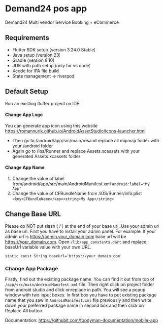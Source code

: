 # Demand24 pos app

Demand24 Multi vendor Service Booking + eCommerce

## Requirements
*  Flutter SDK setup (version 3.24.0 Stable)
*  Java setup (version 23)
*  Gradle (version 8.10)
*  JDK with path setup (only for vs code)
*  Xcode for IPA file build
*  State management -> riverpod

## Default Setup
Run an existing flutter project on IDE

#### Change App Logo

You can generate app icon using this website https://romannurik.github.io/AndroidAssetStudio/icons-launcher.html
* Then go to /android/app/src/main/resand replace all mipmap folder with your /android folder
*  Again go to /ios/Runner and replace Assets.xcassets with your generated Assets.xcassets folder

#### Change App Name

1. Change the value of label from/android/app/src/main/AndroidManifest.xml
   `android:label="My App"`
2. Change the value of CFBundleName from /iOS/Runner/info.plist
   `<key>CFBundleName</key><string>My App</string>`

## Change Base URL

Please do NOT put slash ( / ) at the end of your base url. Use your admin url as base url. First you have to install your admin panel. For example: If your admin url is https://admin.your_domain.com base url will be https://your_domain.com. Open `/lib/app_constants.dart` and replace baseUrl variable value with your own URL.

`static const String baseUrl='https://your_domain.com'`


### Change App Package
Firstly, find out the existing package name. You can find it out from top of `/app/src/main/AndroidManifest.xml` file. Then right click on project folder from android studio and click onreplace in path. You will see a popup window with two input boxes. In first box you have to put existing package name that you saw in `AndroidManifest.xml` file previously and then write down your preferred package name in second box and then click on Replace All button.

Documentation: https://githubit.com/foodyman-documentation/mobile-app
